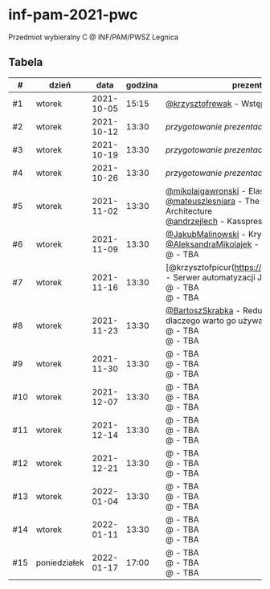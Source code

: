 # inf-pam-2021-pwc
Przedmiot wybieralny C @ INF/PAM/PWSZ Legnica

## Tabela

| # | dzień | data | godzina | prezentacja |
| --- | --- | --- | --- | --- |
| #1 | wtorek | 2021-10-05 | 15:15 | [@krzysztofrewak](https://github.com/krzysztofrewak) - Wstęp do seminarium |
| #2 | wtorek | 2021-10-12 | 13:30 | *przygotowanie prezentacji* |
| #3 | wtorek | 2021-10-19 | 13:30 | *przygotowanie prezentacji*  |
| #4 | wtorek | 2021-10-26 | 13:30 | *przygotowanie prezentacji*  |
| #5 | wtorek | 2021-11-02 | 13:30 | [@mikolajgawronski](https://github.com/mikolajgawronski) - Elasticsearch <br> [@mateuszlesniara](https://github.com/Overnerfed) - The Composable Architecture <br> [@andrzejlech](https://github.com/AndrzejLech) - Kasspresso |
| #6 | wtorek | 2021-11-09 | 13:30 | [@JakubMalinowski](https://github.com/not-raspy) - Kryptowaluty <br> [@AleksandraMikolajek](https://github.com/Ola-M) - TypeScript <br> @ - TBA |
| #7 | wtorek | 2021-11-16 | 13:30 | [@krzysztofpicur(https://github.com/mightykit) - Serwer automatyzacji Jenkins <br> @ - TBA <br> @ - TBA |
| #8 | wtorek | 2021-11-23 | 13:30 | [@BartoszSkrabka](https://github.com/Skrabka98) - Redux- Czym jest i dlaczego warto go używać? <br> @ - TBA <br> @ - TBA |
| #9 | wtorek | 2021-11-30 | 13:30 | @ - TBA <br> @ - TBA <br> @ - TBA |
| #10 | wtorek | 2021-12-07 | 13:30 | @ - TBA <br> @ - TBA <br> @ - TBA |
| #11 | wtorek | 2021-12-14 | 13:30 | @ - TBA <br> @ - TBA <br> @ - TBA |
| #12 | wtorek | 2021-12-21 | 13:30 | @ - TBA <br> @ - TBA <br> @ - TBA |
| #13 | wtorek | 2022-01-04 | 13:30 | @ - TBA <br> @ - TBA <br> @ - TBA |
| #14 | wtorek | 2022-01-11 | 13:30 | @ - TBA <br> @ - TBA <br> @ - TBA |
| #15 | poniedziałek | 2022-01-17 | 17:00 | @ - TBA <br> @ - TBA <br> @ - TBA |

